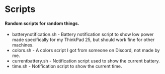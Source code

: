 # Scripts

#### Random scripts for random things.

* batterynotification.sh - Battery notification script to show low power made specifically for my ThinkPad 25, but should work fine for other machines.
* colors.sh - A colors script I got from someone on Discord, not made by me.
* currentbattery.sh - Notification script used to show the current battery.
* time.sh - Notification script to show the current time.
